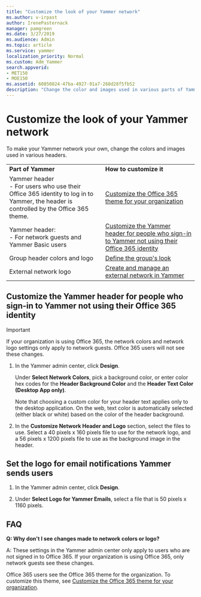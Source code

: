 ```yaml
---
title: "Customize the look of your Yammer network"
ms.author: v-irpast
author: IrenePasternack
manager: pamgreen
ms.date: 3/27/2019
ms.audience: Admin
ms.topic: article
ms.service: yammer
localization_priority: Normal
ms.custom: Adm_Yammer
search.appverid: 
- MET150
- MOE150
ms.assetid: 60850824-47ba-4927-91a7-268d28f5fb52
description: "Change the color and images used in various parts of Yammer."
---
```


# Customize the look of your Yammer network

To make your Yammer network your own, change the colors and images used in various headers.
  
|||
|:-----|:-----|
|**Part of Yammer** <br/> |**How to customize it** <br/> |
|Yammer header <br/>- For users who use their Office 365 identity to log in to Yammer, the header is controlled by the Office 365 theme.  <br/> |[Customize the Office 365 theme for your organization](https://support.office.com/article/8275da91-7a48-4591-94ab-3123a3f79530) <br/> |
|Yammer header: <br/>- For network guests and Yammer Basic users <br/> |[Customize the Yammer header for people who sign-in to Yammer not using their Office 365 identity](customize-the-look-of-yammer.md#YammerHeader) <br/> ||Email logo for notification emails sent by Yammer to users  <br/> |[Customize the notification email logo](customize-the-look-of-yammer.md#EmailLogo) <br/> |
|Group header colors and logo  <br/> |[Define the group's look](https://support.office.com/article/6e05c6d6-5548-4c88-89cd-e6757a514ef2.aspx) <br/> |
|External network logo  <br/> |[Create and manage an external network in Yammer](../work-with-external-users/create-and-manage-an-external-network.md) <br/> |
   
## Customize the Yammer header for people who sign-in to Yammer not using their Office 365 identity
<a name="YammerHeader"> </a>

>[!IMPORTANT]
> If your organization is using Office 365, the network colors and network logo settings only apply to network guests. Office 365 users will not see these changes. 

1. In the Yammer admin center, click **Design**.
    
    Under **Select Network Colors**, pick a background color, or enter color hex codes for the **Header Background Color** and the **Header Text Color (Desktop App only)**. 

    Note that choosing a custom color for your header text applies only to the desktop application. On the web, text color is automatically selected (either black or white) based on the color of the header background. 
    
2. In the **Customize Network Header and Logo** section, select the files to use. Select a 40 pixels x 160 pixels file to use for the network logo, and a 56 pixels x 1200 pixels file to use as the background image in the header. 
    
## Set the logo for email notifications Yammer sends users
<a name="NotificationLogo"> </a>

1. In the Yammer admin center, click **Design**.
    
2. Under **Select Logo for Yammer Emails**, select a file that is 50 pixels x 1160 pixels.
    
## FAQ

**Q: Why don't I see changes made to network colors or logo?**

A: These settings in the Yammer admin center only apply to users who are not signed in to Office 365. If your organization is using Office 365, only network guests see these changes. 

Office 365 users see the Office 365 theme for the organization. To customize this theme, see [Customize the Office 365 theme for your organization](https://support.office.com/article/8275da91-7a48-4591-94ab-3123a3f79530).
